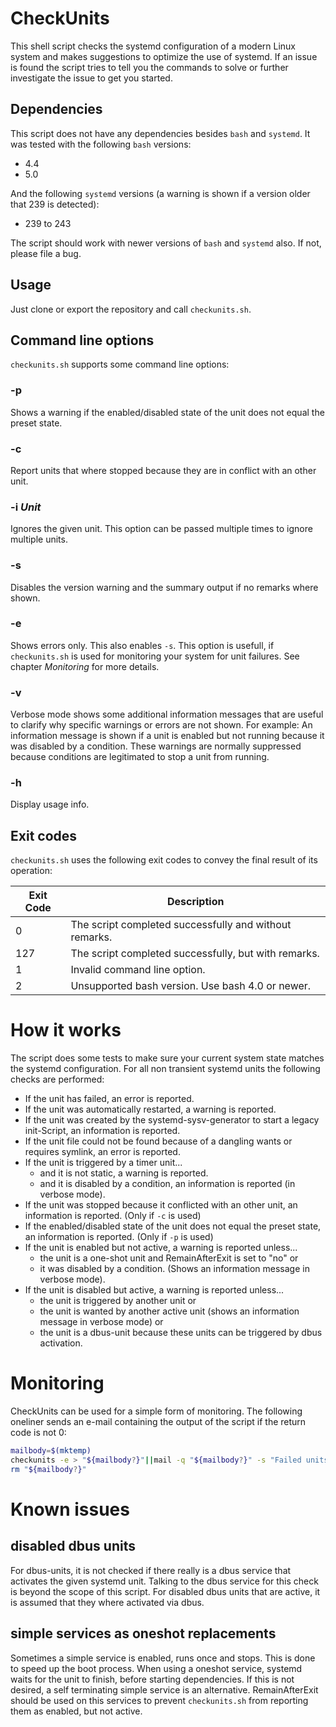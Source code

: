 # CheckUnits

This shell script checks the systemd configuration of a modern Linux system and makes suggestions to optimize the use of systemd. If an issue is found the script tries to tell you the commands to solve or further investigate the issue to get you started.

## Dependencies

This script does not have any dependencies besides `bash` and `systemd`.
It was tested with the following `bash` versions:

* 4.4
* 5.0

And the following `systemd` versions (a warning is shown if a version older that 239 is detected):

* 239 to 243

The script should work with newer versions of `bash` and `systemd` also. If not, please file a bug.

## Usage

Just clone or export the repository and call `checkunits.sh`.

## Command line options

`checkunits.sh` supports some command line options:

### -p

Shows a warning if the enabled/disabled state of the unit does not equal the preset state.

### -c

Report units that where stopped because they are in conflict with an other unit.

### -i *Unit*

Ignores the given unit. This option can be passed multiple times to ignore multiple units.

### -s

Disables the version warning and the summary output if no remarks where shown.

### -e

Shows errors only. This also enables `-s`. This option is usefull, if `checkunits.sh` is used for monitoring your system for unit failures. See chapter *Monitoring* for more details.

### -v

Verbose mode shows some additional information messages that are useful to clarify why specific warnings or errors are not shown. For example: An information message is shown if a unit is enabled but not running because it was disabled by a condition. These warnings are normally suppressed because conditions are legitimated to stop a unit from running.

### -h

Display usage info.

## Exit codes

`checkunits.sh` uses the following exit codes to convey the final result of its operation:

| Exit Code |                      Description                       |
|-----------|--------------------------------------------------------|
|         0 | The script completed successfully and without remarks. |
|       127 | The script completed successfully, but with remarks.   |
|         1 | Invalid command line option.                           |
|         2 | Unsupported bash version. Use bash 4.0 or newer.       |

# How it works

The script does some tests to make sure your current system state matches the systemd configuration. For all non transient systemd units the following checks are performed:

* If the unit has failed, an error is reported.
* If the unit was automatically restarted, a warning is reported.
* If the unit was created by the systemd-sysv-generator to start a legacy init-Script, an information is reported.
* If the unit file could not be found because of a dangling wants or requires symlink, an error is reported.
* If the unit is triggered by a timer unit...
  * and it is not static, a warning is reported.
  * and it is disabled by a condition, an information is reported (in verbose mode).
* If the unit was stopped because it conflicted with an other unit, an information is reported. (Only if `-c` is used)
* If the enabled/disabled state of the unit does not equal the preset state, an information is reported. (Only if `-p` is used)
* If the unit is enabled but not active, a warning is reported unless...
  * the unit is a one-shot unit and RemainAfterExit is set to "no" or
  * it was disabled by a condition. (Shows an information message in verbose mode).
* If the unit is disabled but active, a warning is reported unless...
  * the unit is triggered by another unit or
  * the unit is wanted by another active unit (shows an information message in verbose mode) or
  * the unit is a dbus-unit because these units can be triggered by dbus activation.

# Monitoring

CheckUnits can be used for a simple form of monitoring. The following oneliner sends an e-mail containing the output of the script if the return code is not 0:

```bash
mailbody=$(mktemp)
checkunits -e > "${mailbody?}"||mail -q "${mailbody?}" -s "Failed units" -r "MyHost <myhost@mydomain.example" "administrator@mydomain.example"
rm "${mailbody?}"
```

# Known issues

## disabled dbus units

For dbus-units, it is not checked if there really is a dbus service that activates the given systemd unit. Talking to the dbus service for this check is beyond the scope of this script. For disabled dbus units that are active, it is assumed that they where activated via dbus.

## simple services as oneshot replacements

Sometimes a simple service is enabled, runs once and stops. This is done to speed up the boot process. When using a oneshot service, systemd waits for the unit to finish, before starting dependencies. If this is not desired, a self terminating simple service is an alternative. RemainAfterExit should be used on this services to prevent `checkunits.sh` from reporting them as enabled, but not active.
